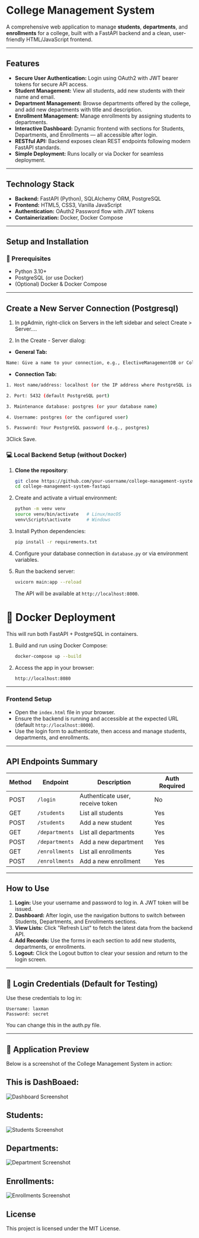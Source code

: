 # College Management System

A comprehensive web application to manage **students**, **departments**, and **enrollments** for a college, built with a FastAPI backend and a clean, user-friendly HTML/JavaScript frontend.

---

## Features

- **Secure User Authentication:** Login using OAuth2 with JWT bearer tokens for secure API access.
- **Student Management:** View all students, add new students with their name and email.
- **Department Management:** Browse departments offered by the college, and add new departments with title and description.
- **Enrollment Management:** Manage enrollments by assigning students to departments.
- **Interactive Dashboard:** Dynamic frontend with sections for Students, Departments, and Enrollments — all accessible after login.
- **RESTful API:** Backend exposes clean REST endpoints following modern FastAPI standards.
- **Simple Deployment:** Runs locally or via Docker for seamless deployment.

---

## Technology Stack

- **Backend:** FastAPI (Python), SQLAlchemy ORM, PostgreSQL
- **Frontend:** HTML5, CSS3, Vanilla JavaScript
- **Authentication:** OAuth2 Password flow with JWT tokens
- **Containerization:** Docker, Docker Compose

---

## Setup and Installation

### 🔧 Prerequisites

- Python 3.10+
- PostgreSQL (or use Docker)
- (Optional) Docker & Docker Compose

---



## Create a New Server Connection (Postgresql)
1. In pgAdmin, right-click on Servers in the left sidebar and select Create > Server....

2. In the Create - Server dialog:

- **General Tab:**

```bash
Name: Give a name to your connection, e.g., ElectiveManagementDB or CollegeDB.
```
- **Connection Tab:**
```bash
1. Host name/address: localhost (or the IP address where PostgreSQL is running)

2. Port: 5432 (default PostgreSQL port)

3. Maintenance database: postgres (or your database name)

4. Username: postgres (or the configured user)

5. Password: Your PostgreSQL password (e.g., postgres)
```

3Click Save.

### 💻 Local Backend Setup (without Docker)

1. **Clone the repository**:

   ```bash
   git clone https://github.com/your-username/college-management-system-fastapi.git
   cd college-management-system-fastapi


2. Create and activate a virtual environment:

   ```bash
   python -m venv venv
   source venv/bin/activate   # Linux/macOS
   venv\Scripts\activate      # Windows
   ```

3. Install Python dependencies:

   ```bash
   pip install -r requirements.txt
   ```

4. Configure your database connection in `database.py` or via environment variables.

5. Run the backend server:

   ```bash
   uvicorn main:app --reload
   ```

   The API will be available at `http://localhost:8000`.

# 🐳 Docker Deployment

This will run both FastAPI + PostgreSQL in containers.

1. Build and run using Docker Compose:

   ```bash
   docker-compose up --build
   ```

2. Access the app in your browser:

   ```bash
   http://localhost:8080
   ```

---

### Frontend Setup

- Open the `index.html` file in your browser.
- Ensure the backend is running and accessible at the expected URL (default `http://localhost:8000`).
- Use the login form to authenticate, then access and manage students, departments, and enrollments.

---

## API Endpoints Summary

| Method | Endpoint          | Description                        | Auth Required |
|--------|-------------------|------------------------------------|---------------|
| POST   | `/login`          | Authenticate user, receive token   | No            |
| GET    | `/students`       | List all students                  | Yes           |
| POST   | `/students`       | Add a new student                  | Yes           |
| GET    | `/departments`    | List all departments               | Yes           |
| POST   | `/departments`    | Add a new department               | Yes           |
| GET    | `/enrollments`    | List all enrollments               | Yes           |
| POST   | `/enrollments`    | Add a new enrollment               | Yes           |

---

## How to Use

1. **Login:** Use your username and password to log in. A JWT token will be issued.
2. **Dashboard:** After login, use the navigation buttons to switch between Students, Departments, and Enrollments sections.
3. **View Lists:** Click "Refresh List" to fetch the latest data from the backend API.
4. **Add Records:** Use the forms in each section to add new students, departments, or enrollments.
5. **Logout:** Click the Logout button to clear your session and return to the login screen.

---

## 🔐 Login Credentials (Default for Testing)
Use these credentials to log in:

```
Username: laxman
Password: secret

```
You can change this in the auth.py file.

---

## 📸 Application Preview

Below is a screenshot of the College Management System in action:

## This is DashBoaed:

![Dashboard Screenshot](assets/dashboardc.PNG)

## Students:

![Students Screenshot](assets/students.PNG)


## Departments:


![Department Screenshot](assets/deaprtment.PNG)


## Enrollments:

![Enrollments Screenshot](assets/enrollment.PNG)


## License

This project is licensed under the MIT License.

